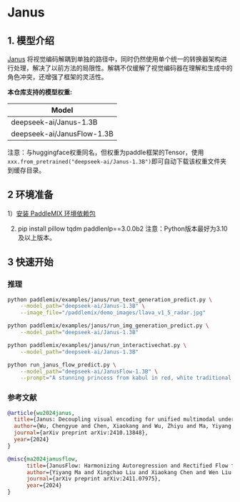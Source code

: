 # Janus

## 1. 模型介绍

[Janus](https://llava-vl.github.io/blog/2024-08-05-llava-onevision/) 将视觉编码解耦到单独的路径中，同时仍然使用单个统一的转换器架构进行处理，解决了以前方法的局限性。解耦不仅缓解了视觉编码器在理解和生成中的角色冲突，还增强了框架的灵活性。


**本仓库支持的模型权重:**

| Model              |
|--------------------|
| deepseek-ai/Janus-1.3B  |
| deepseek-ai/JanusFlow-1.3B  |

注意：与huggingface权重同名，但权重为paddle框架的Tensor，使用`xxx.from_pretrained("deepseek-ai/Janus-1.3B")`即可自动下载该权重文件夹到缓存目录。


## 2 环境准备

1）[安装 PaddleMIX 环境依赖包](https://github.com/PaddlePaddle/PaddleMIX/tree/b4f97ff859e1964c839fc5fab94f7ba63b1e5959?tab=readme-ov-file#%E5%AE%89%E8%A3%85)

2) pip install pillow tqdm paddlenlp==3.0.0b2
注意：Python版本最好为3.10及以上版本。

## 3 快速开始

### 推理
```bash
python paddlemix/examples/janus/run_text_generation_predict.py \
    --model_path="deepseek-ai/Janus-1.3B" \
    --image_file="/paddlemix/demo_images/llava_v1_5_radar.jpg"

python paddlemix/examples/janus/run_img_generation_predict.py \
    --model_path="deepseek-ai/Janus-1.3B"

python paddlemix/examples/janus/run_interactivechat.py \
    --model_path="deepseek-ai/Janus-1.3B"

python run_janus_flow_predict.py \
    --model_path="deepseek-ai/JanusFlow-1.3B" \
    --prompt="A stunning princess from kabul in red, white traditional clothing, blue eyes, brown hair"

```

### 参考文献
```BibTeX
@article{wu2024janus,
  title={Janus: Decoupling visual encoding for unified multimodal understanding and generation},
  author={Wu, Chengyue and Chen, Xiaokang and Wu, Zhiyu and Ma, Yiyang and Liu, Xingchao and Pan, Zizheng and Liu, Wen and Xie, Zhenda and Yu, Xingkai and Ruan, Chong and others},
  journal={arXiv preprint arXiv:2410.13848},
  year={2024}
}

@misc{ma2024janusflow,
      title={JanusFlow: Harmonizing Autoregression and Rectified Flow for Unified Multimodal Understanding and Generation}, 
      author={Yiyang Ma and Xingchao Liu and Xiaokang Chen and Wen Liu and Chengyue Wu and Zhiyu Wu and Zizheng Pan and Zhenda Xie and Haowei Zhang and Xingkai yu and Liang Zhao and Yisong Wang and Jiaying Liu and Chong Ruan},
      journal={arXiv preprint arXiv:2411.07975},
      year={2024}
}
```
